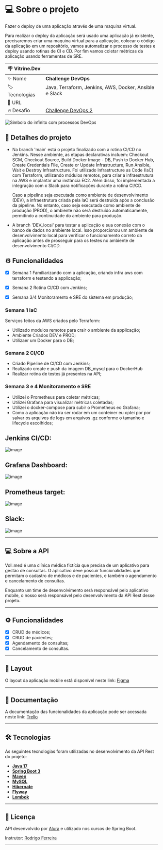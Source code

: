 # 💻 Sobre o projeto

Fazer o deploy de uma aplicação através de uma maquina virtual.

Para realizar o deploy da aplicação será usado uma aplicação já existente, precisaremos criar uma maquina virtual para a aplicação, colocar o código da aplicação em um repositório, vamos automatizar o processo de testes e deploy usando rotinas de CI e CD. Por fim vamos coletar métricas da aplicação usando ferramentas de SRE.

| :placard: Vitrine.Dev |     |
| -------------  | --- |
| :sparkles: Nome        | **Challenge DevOps**
| :label: Tecnologias | Java, Terraform, Jenkins, AWS, Docker, Ansible e Slack 
| :rocket: URL         |
| :fire: Desafio     | [Challenge DevOps 2](https://www.alura.com.br/challenges/devops-2)

<!-- Inserir imagem com a #vitrinedev ao final do link -->
![Simbolo do infinito com processos DevOps](https://img.mandic.com.br/2018/06/Devops-o-que-e-DevOps-significado.png?rel=outbound#vitrinedev#vitrinedev)

## 📃 Detalhes do projeto

-   Na branch 'main' está o projeto finalizado com a rotina CI/CD no Jenkins. Nesse ambiente, as etapas declarativas incluem: Checkout SCM, Checkout Source, Build Docker Image - DB, Push to Docker Hub, Create Credentials File, Create or Update Infrastructure, Run Ansible, Wait e Destroy Infrastructure. Foi utilizado Infrastructure as Code (IaC) com Terraform, utilizando módulos remotos, para criar a infraestrutura na AWS e implantar uma instância EC2. Além disso, foi implementada a integração com o Slack para notificações durante a rotina CI/CD.

    Caso a pipeline seja executada como ambiente de desenvolvimento (DEV), a infraestrutura criada pela IaC será destruída após a conclusão da pipeline. No entanto, caso seja executada como ambiente de produção (PROD), o ambiente não será destruído automaticamente, permitindo a continuidade do ambiente para produção.

-   A branch 'DEV_local' para testar a aplicação e sua conexão com o banco de dados no ambiente local. Isso proporcionou um ambiente de desenvolvimento local para verificar o funcionamento correto da aplicação antes de prosseguir para os testes no ambiente de desenvolvimento CI/CD.


## ⚙️ Funcionalidades

- [x] Semana 1 Familiarizando com a aplicação, criando infra aws com terraform e testando a applicação;
- [x] Semana 2 Rotina CI/CD com Jenkins;
- [x] Semana 3/4 Monitoramento e SRE do sistema em produção;


### Semana 1 IaC

Serviços feitos da AWS criados pelo Terraform:

-   Utilizado modulos remotos para crair o ambiente da applicação;
-   Ambiente Criados DEV e PROD;
-   Utilizaer um Docker para o DB;


### Semana 2 CI/CD

-   Criado Pipeline de CI/CD com Jenkins;  
-   Realizado create e push da imagem DB_mysql para o DockerHub
-   Realizar rotina de testes já presentes na API;


### Semana 3 e 4 Monitoramento e SRE  

-   Utilizei o Prometheus para coletar métricas;
-   Utilizei Grafana para visualizar métricas coletadas;
-   Utilizei o docker-compose para subir o Prometheus eo Grafana;
-   Como a aplicação não ira ser rodar em um conteiner eu optei por por salvar os arquivos de logs em arquivos .gz conforme o tamanho e lifecycle escolhidos;


## Jenkins CI/CD:

![image](https://user-images.githubusercontent.com/116848225/242871769-644e6ba8-a3a3-49bd-8549-6063d3d5789c.png)

## Grafana Dashboard:

![image](https://user-images.githubusercontent.com/116848225/242857039-e6f87c7c-1d98-4da2-8031-74ff3bfc8d0b.png)

## Prometheus target:

![image](https://user-images.githubusercontent.com/116848225/242857282-e06f777d-a376-4fad-a831-bf18b79c2b11.png)

## Slack:
![image](https://user-images.githubusercontent.com/116848225/242860021-e888be85-3ac8-48c1-af8f-7954d16805ef.png)

 
-----

## 💻 Sobre a API

Voll.med é uma clínica médica fictícia que precisa de um aplicativo para gestão de consultas. O aplicativo deve possuir funcionalidades que permitam o cadastro de médicos e de pacientes, e também o agendamento e cancelamento de consultas.

Enquanto um time de desenvolvimento será responsável pelo aplicativo mobile, o nosso será responsável pelo desenvolvimento da API Rest desse projeto.

-----

## ⚙️ Funcionalidades

- [x] CRUD de médicos;
- [x] CRUD de pacientes;
- [x] Agendamento de consultas;
- [x] Cancelamento de consultas.

-----

## 🎨 Layout

O layout da aplicação mobile está disponível neste link: [Figma](https://www.figma.com/file/N4CgpJqsg7gjbKuDmra3EV/Voll.med)

-----

## 📄 Documentação

A documentação das funcionalidades da aplicação pode ser acessada neste link: [Trello](https://trello.com/b/O0lGCsKb/api-voll-med)

-----

## 🛠 Tecnologias

As seguintes tecnologias foram utilizadas no desenvolvimento da API Rest do projeto:

- **[Java 17](https://www.oracle.com/java)**
- **[Spring Boot 3](https://spring.io/projects/spring-boot)**
- **[Maven](https://maven.apache.org)**
- **[MySQL](https://www.mysql.com)**
- **[Hibernate](https://hibernate.org)**
- **[Flyway](https://flywaydb.org)**
- **[Lombok](https://projectlombok.org)**

-----

## 📝 Licença

API desenvolvido por [Alura](https://www.alura.com.br) e utilizado nos cursos de Spring Boot.

Instrutor: [Rodrigo Ferreira](https://cursos.alura.com.br/user/rodrigo-ferreira)

-----
